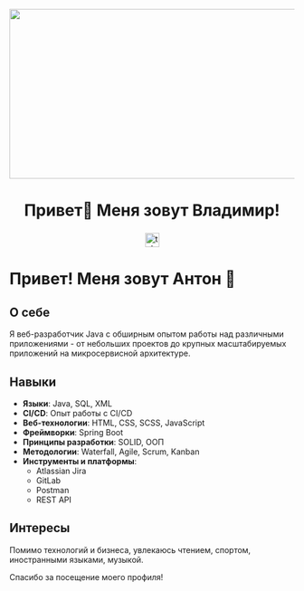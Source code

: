 <br clear="both">

<div align="center">
  <img height="300" width="600" src="[https://user-images.githubusercontent.com/74038190/225813708-98b745f2-7d22-48cf-9150-083f1b00d6c9.gif](https://i.giphy.com/media/v1.Y2lkPTc5MGI3NjExYm5uY3BjZmppaWcxYm53Z2U4cTlpazkzOWRxZW1ndThmOXVja3MzdCZlcD12MV9pbnRlcm5hbF9naWZfYnlfaWQmY3Q9Zw/doXBzUFJRxpaUbuaqz/giphy.gif)"  />
</div>

###

<h1 align="center">Привет👋 Меня зовут Владимир!</h1>

###

<div align="center">
  <a href="https://t.me/anton98156" target="_blank">
    <img src="https://img.shields.io/static/v1?message=Telegram&logo=telegram&label=&color=2CA5E0&logoColor=white&labelColor=&style=for-the-badge" height="25" alt="telegram logo"  />
  </a>
</div>

###

# Привет! Меня зовут Антон 👋

## О себе
Я веб-разработчик Java с обширным опытом работы над различными приложениями - от небольших проектов до крупных масштабируемых приложений на микросервисной архитектуре.

## Навыки
- **Языки**: Java, SQL, XML
- **CI/CD**: Опыт работы с CI/CD
- **Веб-технологии**: HTML, CSS, SCSS, JavaScript
- **Фреймворки**: Spring Boot
- **Принципы разработки**: SOLID, ООП
- **Методологии**: Waterfall, Agile, Scrum, Kanban
- **Инструменты и платформы**:
  - Atlassian Jira
  - GitLab
  - Postman
  - REST API

## Интересы
Помимо технологий и бизнеса, увлекаюсь чтением, спортом, иностранными языками, музыкой.

Спасибо за посещение моего профиля!
